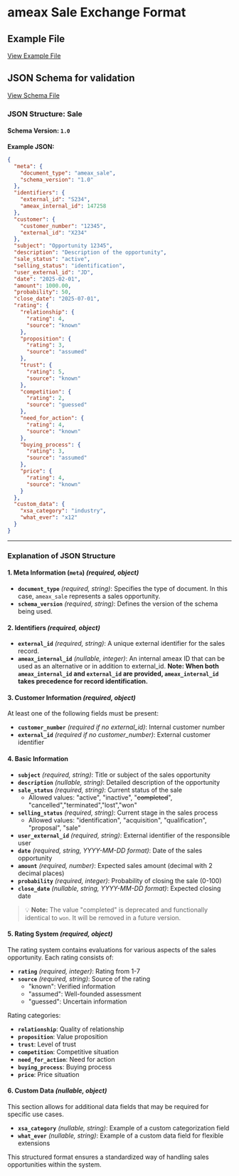 # ameax Sale Exchange Format

## Example File
[View Example File](../examples/ameax_sale.json)

## JSON Schema for validation
[View Schema File](../schemas/ameax_sale.v1-0.schema.json)

### **JSON Structure: Sale**

#### **Schema Version:** `1.0`

**Example JSON:**
```json
{
  "meta": {
    "document_type": "ameax_sale",
    "schema_version": "1.0"
  },
  "identifiers": {
    "external_id": "S234",
    "ameax_internal_id": 147258
  },
  "customer": {
    "customer_number": "12345",
    "external_id": "X234"
  },
  "subject": "Opportunity 12345",
  "description": "Description of the opportunity",
  "sale_status": "active",
  "selling_status": "identification",
  "user_external_id": "JD",
  "date": "2025-02-01",
  "amount": 1000.00,
  "probability": 50,
  "close_date": "2025-07-01",
  "rating": {
    "relationship": {
      "rating": 4,
      "source": "known"
    },
    "proposition": {
      "rating": 3,
      "source": "assumed"
    },
    "trust": {
      "rating": 5,
      "source": "known"
    },
    "competition": {
      "rating": 2,
      "source": "guessed"
    },
    "need_for_action": {
      "rating": 4,
      "source": "known"
    },
    "buying_process": {
      "rating": 3,
      "source": "assumed"
    },
    "price": {
      "rating": 4,
      "source": "known"
    }
  },
  "custom_data": {
    "xsa_category": "industry",
    "what_ever": "x12"
  }
}
```

---

### **Explanation of JSON Structure**

#### **1. Meta Information (`meta`)** *(required, object)*
- **`document_type`** *(required, string)*: Specifies the type of document. In this case, `ameax_sale` represents a sales opportunity.
- **`schema_version`** *(required, string)*: Defines the version of the schema being used.

#### **2. Identifiers** *(required, object)*
- **`external_id`** *(required, string)*: A unique external identifier for the sales record.
- **`ameax_internal_id`** *(nullable, integer)*: An internal ameax ID that can be used as an alternative or in addition to external_id. **Note: When both `ameax_internal_id` and `external_id` are provided, `ameax_internal_id` takes precedence for record identification.**

#### **3. Customer Information** *(required, object)*
At least one of the following fields must be present:
- **`customer_number`** *(required if no external_id)*: Internal customer number
- **`external_id`** *(required if no customer_number)*: External customer identifier

#### **4. Basic Information**
- **`subject`** *(required, string)*: Title or subject of the sales opportunity
- **`description`** *(nullable, string)*: Detailed description of the opportunity
- **`sale_status`** *(required, string)*: Current status of the sale
  - Allowed values: "active", "inactive", "~~completed~~", "cancelled","terminated","lost","won"
- **`selling_status`** *(required, string)*: Current stage in the sales process
  - Allowed values: "identification", "acquisition", "qualification", "proposal", "sale"
- **`user_external_id`** *(required, string)*: External identifier of the responsible user
- **`date`** *(required, string, YYYY-MM-DD format)*: Date of the sales opportunity
- **`amount`** *(required, number)*: Expected sales amount (decimal with 2 decimal places)
- **`probability`** *(required, integer)*: Probability of closing the sale (0-100)
- **`close_date`** *(nullable, string, YYYY-MM-DD format)*: Expected closing date
> 💡 **Note:** The value "completed" is deprecated and functionally identical to `won`. It will be removed in a future version.

#### **5. Rating System** *(required, object)*
The rating system contains evaluations for various aspects of the sales opportunity. Each rating consists of:
- **`rating`** *(required, integer)*: Rating from 1-7
- **`source`** *(required, string)*: Source of the rating
  - "known": Verified information
  - "assumed": Well-founded assessment
  - "guessed": Uncertain information

Rating categories:
- **`relationship`**: Quality of relationship
- **`proposition`**: Value proposition
- **`trust`**: Level of trust
- **`competition`**: Competitive situation
- **`need_for_action`**: Need for action
- **`buying_process`**: Buying process
- **`price`**: Price situation

#### **6. Custom Data** *(nullable, object)*
This section allows for additional data fields that may be required for specific use cases.
- **`xsa_category`** *(nullable, string)*: Example of a custom categorization field
- **`what_ever`** *(nullable, string)*: Example of a custom data field for flexible extensions

This structured format ensures a standardized way of handling sales opportunities within the system. 